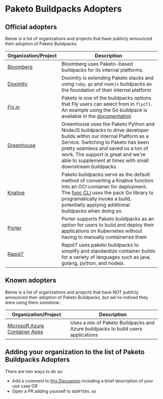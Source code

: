 # Paketo Buildpacks Adopters

## Official adopters

Below is a list of organizations and projects that have publicly announced their adoption of Paketo Buildpacks:

<!-- Add an entry for your organization making sure to preserve the alphabetical order -->

| Organization/Project | Description                                                                                                                                                                                                            |
| --- |------------------------------------------------------------------------------------------------------------------------------------------------------------------------------------------------------------------------|
| [Bloomberg](https://www.bloomberg.com/company/values/tech-at-bloomberg/open-source/projects/#developer-workflow) | Bloomberg uses Paketo-based buildpacks for its internal platforms.                                                                                                                                                     |
| [Doximity](https://technology.doximity.com/articles/buildpacks-vs-dockerfiles) | Doximity is extending Paketo stacks and using `ruby`, `go` and `nodejs` buildpacks as the foundation of their internal platform                                                                                        |
| [Fly.io](https://fly.io/docs/reference/builders/#buildpacks) | Paketo is one of the buildpacks options that Fly users can select from in `flyctl`. An example using the Go buildpack is available in the [documentation](https://fly.io/docs/getting-started/golang/#inside-fly-toml) | 
| [Greenhouse](https://github.com/grnhse) | Greenhouse uses the Paketo Python and NodeJS buildpacks to drive developer builds within our internal Platform as a Service. Switching to Paketo has been pretty seamless and saved us a ton of work. The support is great and we're able to supplement at times with small downstream buildpacks |
| [Knative](https://knative.dev/) | Paketo buildpacks serve as the default method of converting a Knative function into an OCI container for deployment. The [func CLI](https://github.com/knative-sandbox/kn-plugin-func) uses the pack Go library to programatically invoke a build, potentially applying additional buildpacks when doing so. |
| [Porter](https://docs.porter.run/deploying-applications/deploying-from-github/selecting-application-and-build-method/#customizing-buildpacks)| Porter supports Paketo buildpacks as an option for users to build and deploy their applications on Kubernetes without having to manually containerize them                                                             |
| [Rapid7](https://www.rapid7.com) | Rapid7 uses paketo buildpacks to simplify and standardize container builds for a variety of languages such as java, golang, python, and nodejs. |


## Known adopters

Below is a list of organizations and projects that have NOT publicly announced their adoption of Paketo Buildpacks, but we've noticed they were using them somehow:

| Organization/Project | Description |
| --- |----------------|
| [Microsoft Azure Container Apps](https://learn.microsoft.com/en-us/azure/container-apps/overview)| Uses a mix of Paketo Buildpacks and Azure buildpacks to build users applications |


## Adding your organization to the list of Paketo Buildpacks Adopters
There are two ways to do so:
  * Add a comment to [this Discussion](https://github.com/paketo-buildpacks/feedback/discussions/30) including a brief description of your use case
   OR
  * Open a PR adding yourself to `ADOPTERS.md`
